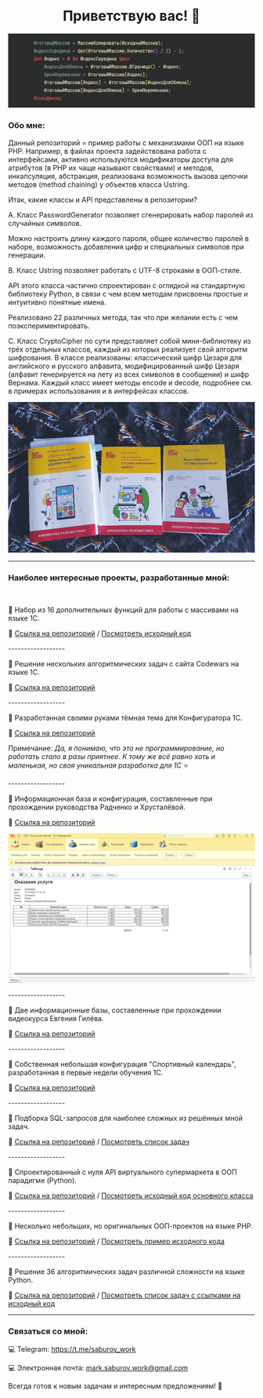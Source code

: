 <h1 align="center">Приветствую вас! 👋</h1>

<img src="https://github.com/sudomango/sudomango/blob/main/Readme%20Screenshot%20Launch.png">

<h3>Обо мне:</h3>

Данный репозиторий = пример работы с механизмами ООП на языке PHP. Например, в файлах проекта задействована работа с интерфейсами, активно используются модификаторы доступа для атрибутов (в PHP их чаще называют свойствами) и методов, инкапсуляция, абстракция, реализована возможность вызова цепочки методов (method chaining) у объектов класса Ustring.

Итак, какие классы и API представлены в репозитории?

A. Класс PasswordGenerator позволяет сгенерировать набор паролей из случайных символов.

Можно настроить длину каждого пароля, общее количество паролей в наборе, возможность добавления цифр и специальных символов при генерации.

B. Класс Ustring позволяет работать с UTF-8 строками в ООП-стиле.

API этого класса частично спроектирован с оглядкой на стандартную библиотеку Python, в связи с чем всем методам присвоены простые и интуитивно понятные имена.

Реализовано 22 различных метода, так что при желании есть с чем поэкспериментировать.

C. Класс CryptoCipher по сути представляет собой мини-библиотеку из трёх отдельных классов, каждый из которых реализует свой алгоритм шифрования. В классе реализованы: классический шифр Цезаря для английского и русского алфавита, модифицированный шифр Цезаря (алфавит генерируется на лету из всех символов в сообщении) и шифр Вернама. Каждый класс имеет методы encode и decode, подробнее см. в примерах использования и в интерфейсах классов.

<img src="https://github.com/sudomango/sudomango/blob/main/Books%20Screenshot.png">

<hr>

<h3>Наиболее интересные проекты, разработанные мной:</h3>

<br>

📙 Набор из 16 дополнительных функций для работы с массивами на языке 1С.

🔎 [Ссылка на репозиторий](https://github.com/sudomango/1C-Extended-Arrays) / [Посмотреть исходный код](https://github.com/sudomango/1C-Extended-Arrays/blob/main/arrays_extended_functions.os)

\------------------

📙 Решение нескольких алгоритмических задач с сайта Codewars на языке 1С.

🔎 [Ссылка на репозиторий](https://github.com/sudomango/1C-Codewars-Challenge)

\------------------

📙 Разработанная своими руками тёмная тема для Конфигуратора 1С.

🔎 [Ссылка на репозиторий](https://github.com/sudomango/1C-Dark-Theme-Custom)

Примечание: *Да, я понимаю, что это не программирование, но работать стало в разы приятнее. К тому же всё равно хоть и маленькая, но своя уникальная разработка для 1С* ⭐

\------------------

📙 Информационная база и конфигурация, составленные при прохождении руководства Радченко и Хрусталёвой.

🔎 [Ссылка на репозиторий](https://github.com/sudomango/1C-Infobase-Radchenko)

<img src="https://github.com/sudomango/sudomango/blob/main/Application%20Screenshot.png">

\------------------

📙 Две информационные базы, составленные при прохождении видеокурса Евгения Гилёва.

🔎 [Ссылка на репозиторий](https://github.com/sudomango/1C-Infobase-21-Days-Course)

\------------------

📙 Собственная небольшая конфигурация "Спортивный календарь", разработанная в первые недели обучения 1С.

🔎 [Ссылка на репозиторий](https://github.com/sudomango/1C-Infobase-Sport-Manager)

\------------------

💼 Подборка SQL-запросов для наиболее сложных из решённых мной задач.

🔎 [Ссылка на репозиторий](https://github.com/sudomango/MariaDB-SQL-Exercises) / [Посмотреть список задач](https://github.com/sudomango/MariaDB-SQL-Exercises/blob/main/Top-12-Tasks.md)

\------------------

💼 Спроектированный с нуля API виртуального супермаркета в ООП парадигме (Python).

🔎 [Ссылка на репозиторий](https://github.com/sudomango/Python-OOP-Market) / [Посмотреть исходный код основного класса](https://github.com/sudomango/Python-OOP-Market/blob/main/market.py)

\------------------

💼 Несколько небольших, но оригинальных ООП-проектов на языке PHP.

🔎 [Ссылка на репозиторий](https://github.com/sudomango/PHP-OOP-Projects) / [Посмотреть пример исходного кода](https://github.com/sudomango/PHP-OOP-Projects/blob/main/crypto_cipher.php)

\------------------

💼 Решение 36 алгоритмических задач различной сложности на языке Python.

🔎 [Ссылка на репозиторий](https://github.com/sudomango/Python-Algo-Tasks) / [Посмотреть список задач с ссылками на исходный код](https://github.com/sudomango/Python-Algo-Tasks/blob/main/all_tasks_readme.md)

<hr>

<h3>Связаться со мной:</h3>

💻 Telegram: https://t.me/saburov_work

💻 Электронная почта: mark.saburov.work@gmail.com

Всегда готов к новым задачам и интересным предложениям! 📝
